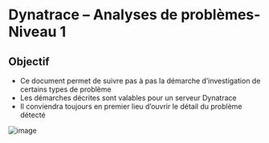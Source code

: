 # Dynatrace – Analyses de problèmes- Niveau 1
## Objectif
- Ce document permet de suivre pas à pas la démarche d’investigation de certains types de problème
- Les démarches décrites sont valables pour un serveur Dynatrace
- Il conviendra toujours en premier lieu d’ouvrir le détail du problème détecté

![image](https://github.com/user-attachments/assets/1938e43b-0cdb-4783-b595-bcff8934953e) <br>


